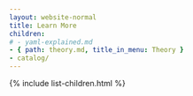 ```yaml
---
layout: website-normal
title: Learn More
children:
# - yaml-explained.md
- { path: theory.md, title_in_menu: Theory }
- catalog/
---
```


<!--
TODO have a list of resources here?  or start w yaml explained?

What's a blueprint (image showing yaml with hovers for detail)
Intro video (2m video)
Features list (cf http://help.eclipse.org/juno/index.jsp?topic=%2Forg.eclipse.platform.doc.user%2FwhatsNew%2Fplatform_whatsnew.html  -- though maybe with smaller screenshots at left and bigger text for summary!)
Supported software, clouds, and policies
The Theory 
(based on existing top-level content;
introduction, core entities, glossary (maybe))
News
infoq - http://www.infoq.com/news/2014/06/clocker
Adam Davis: The case for application-driven cloud computing (Gluecon keynote) http://www.cloudsoftcorp.com/blog/2014/06/adam-davis-case-application-driven-cloud-computing/
[showing video at min 14]
FAQ (in time)

-->

{% include list-children.html %}

